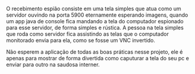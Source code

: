O recebimento espião consiste em uma tela simples que atua como um servidor ouvindo na porta 5900 eternamente esperando
imagens, quando um app java de console fica mandando a tela do computador espionado para esse servidor, de forma simples e rústica.
A pessoa na tela simples que roda como servidor fica assistindo as telas que o computador monitorado envia para ela, como se fosse
um VNC invertido.

Não esperem a aplicação de todas as boas práticas nesse projeto, ele é apenas para mostrar de forma divertida como caputurar a tela do seu pc e enviar para outro na saudosa interner.
